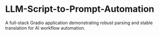 # LLM-Script-to-Prompt-Automation
A full-stack Gradio application demonstrating robust parsing and stable translation for AI workflow automation.
